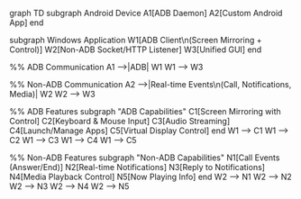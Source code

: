 graph TD
  subgraph Android Device
    A1[ADB Daemon]
    A2[Custom Android App]
  end

  subgraph Windows Application
    W1[ADB Client\n(Screen Mirroring + Control)]
    W2[Non-ADB Socket/HTTP Listener]
    W3[Unified GUI]
  end

  %% ADB Communication
  A1 -->|ADB| W1
  W1 --> W3

  %% Non-ADB Communication
  A2 -->|Real-time Events\n(Call, Notifications, Media)| W2
  W2 --> W3

  %% ADB Features
  subgraph "ADB Capabilities"
    C1[Screen Mirroring with Control]
    C2[Keyboard & Mouse Input]
    C3[Audio Streaming]
    C4[Launch/Manage Apps]
    C5[Virtual Display Control]
  end
  W1 --> C1
  W1 --> C2
  W1 --> C3
  W1 --> C4
  W1 --> C5

  %% Non-ADB Features
  subgraph "Non-ADB Capabilities"
    N1[Call Events (Answer/End)]
    N2[Real-time Notifications]
    N3[Reply to Notifications]
    N4[Media Playback Control]
    N5[Now Playing Info]
  end
  W2 --> N1
  W2 --> N2
  W2 --> N3
  W2 --> N4
  W2 --> N5
